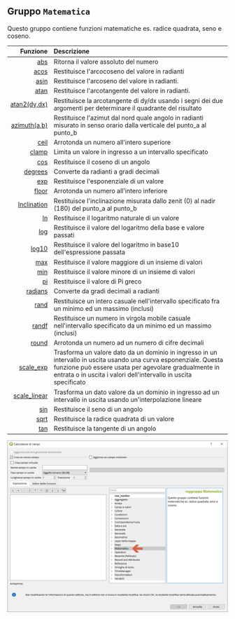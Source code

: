 ## Gruppo `Matematica`

Questo gruppo contiene funzioni matematiche es. radice quadrata, seno e coseno.

| Funzione  | Descrizione|
|----------:|:-----------|
|[abs](funzioni/abs.md)|Ritorna il valore assoluto del numero|
|[acos](funzioni/acos.md)|Restituisce l'arcocoseno del valore in radianti|
|[asin](funzioni/asin.md)|Restituisce l'arcoseno del valore in radianti.|
|[atan](funzioni/atan.md)|Restituisce l'arcotangente del valore in radianti.|
|[atan2(dy,dx)](funzioni/atan2.md)|Restituisce la arcotangente di dy/dx usando i segni dei due argomenti per determinare il quadrante del risultato|
|[azimuth(a,b)](funzioni/azimuth.md)|Restituisce l'azimut dal nord quale angolo in radianti misurato in senso orario dalla verticale del punto_a al punto_b|
|[ceil](funzioni/ceil.md)|Arrotonda un numero all'intero superiore|
|[clamp](funzioni/clamp.md)|Limita un valore in ingresso a un intervallo specificato|
|[cos](funzioni/cos.md)|Restituisce il coseno di un angolo|
|[degrees](funzioni/degrees,md)|Converte da radianti a gradi decimali|
|[exp](funzioni/exp.md)|Restituisce l'esponenziale di un valore|
|[floor](funzioni/floor.md)|Arrotonda un numero all'intero inferiore|
|[Inclination](funzioni/Inclination.md)| Restituisce l'inclinazione misurata dallo zenit (0) al nadir (180) del punto_a al punto_b|
|[ln](funzioni/ln.md)|Restituisce il logaritmo naturale di un valore|
|[log](funzioni/log.md)|Restituisce il valore del logaritmo della base e valore passati|
|[log10](funzioni/log10.md)|Restituisce il valore del logaritmo in base10 dell'espressione passata|
|[max](funzioni/max.md)|Restituisce il valore maggiore di un insieme di valori|
|[min](funzioni/min.md)|Restituisce il valore minore di un insieme di valori|
|[pi](funzioni/pi.md)|Restituisce il valore di Pi greco|
|[radians](funzioni/radians.md)|Converte da gradi decimali a radianti|
|[rand](funzioni/rand.md)|Restituisce un intero casuale nell'intervallo specificato fra un minimo ed un massimo (inclusi)|
|[randf](funzioni/randf.md)|Restituisce un numero in virgola mobile casuale nell'intervallo specificato da un minimo ed un massimo (inclusi)|
|[round](funzioni/round.md)|Arrotonda un numero ad un numero di cifre decimali|
|[scale_exp](funzioni/scale_exp.md)|Trasforma un valore dato da un dominio in ingresso in un intervallo in uscita usando una curva esponenziale. Questa funzione può essere usata per agevolare gradualmente in entrata o in uscita i valori dell'intervallo in uscita specificato|
|[scale_linear](funzioni/scale_linear.md)|Trasforma un dato valore da un dominio in ingresso ad un intervallo in uscita usando un'interpolazione lineare|
|[sin](funzioni/sin.md)|Restituisce il seno di un angolo|
|[sqrt](funzioni/sqrt.md)|Restituisce la radice quadrata di un valore|
|[tan](funzioni/tan.md)|Restituisce la tangente di un angolo|

<img src="/img/matematica/gruppo_matematica1.png">
